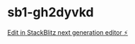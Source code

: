 # sb1-gh2dyvkd

[Edit in StackBlitz next generation editor ⚡️](https://stackblitz.com/~/github.com/WelCode99/sb1-gh2dyvkd)